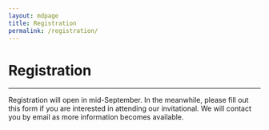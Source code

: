 ```yaml
---
layout: mdpage
title: Registration
permalink: /registration/
---
```


# Registration
<hr>

Registration will open in mid-September. In the meanwhile, please fill out
this form if you are interested in attending our invitational. We will contact
you by email as more information becomes available.

